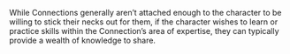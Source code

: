 While Connections generally aren’t attached enough to the character to be willing to stick their necks out for them, if the character wishes to learn or practice skills within the Connection’s area of expertise, they can typically provide a wealth of knowledge to share.